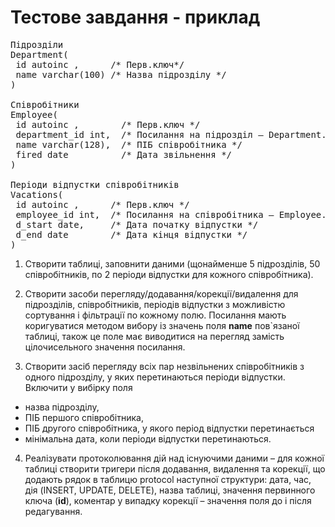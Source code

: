 Тестове завдання - приклад
=============
<pre>
Підрозділи
Department(
 id autoinc ,      /* Перв.ключ*/
 name varchar(100) /* Назва підрозділу */
)

Співробітники
Employee(
 id autoinc ,        /* Перв.ключ */
 department_id int,  /* Посилання на підрозділ – Department.id */
 name varchar(128),  /* ПІБ співробітника */
 fired date          /* Дата звільнення */
)

Періоди відпустки співробітників
Vacations(
 id autoinc ,      /* Перв.ключ */
 employee_id int,  /* Посилання на співробітника – Employee.id */
 d_start date,     /* Дата початку відпустки */
 d_end date        /* Дата кінця відпустки */
)
</pre>

1) Створити таблиці, заповнити даними (щонайменше 5 підрозділів, 50 співробітників, по 2 періоди відпустки для кожного співробітника).

2) Створити засоби перегляду/додавання/корекції/видалення для підрозділів, співробітників, періодів відпустки з можливістю сортування і фільтрації по кожному полю. Посилання мають коригуватися методом вибору із значень поля __name__ пов`язаної таблиці, також це поле має виводитися на перегляд замість цілочисельного значення посилання.

3) Створити засіб перегляду всіх пар незвільнених співробітників з одного підрозділу, у яких перетинаються періоди відпустки. Включити у вибірку поля 
- назва підрозділу,
- ПІБ першого співробітника, 
- ПІБ другого співробітника, у якого період відпустки перетинається 
- мінімальна дата, коли періоди відпустки перетинаються.

4) Реалізувати протоколювання дій над існуючими даними – для кожної таблиці створити тригери після додавання, видалення та корекції, що додають рядок в таблицю protocol наступної структури: дата, час, дія (INSERT, UPDATE, DELETE), назва таблиці, значення первинного ключа (__id__), коментар у випадку корекції – значення поля до і після редагування.
